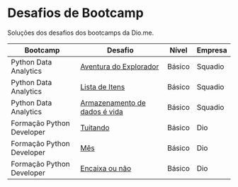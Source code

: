 <h1> Desafios de Bootcamp </h1>

Soluções dos desafios dos bootcamps da Dio.me.

| Bootcamp               | Desafio                       | Nível       |  Empresa         |
|--                      |--                             |--           |--                |                  
| Python Data Analytics  | [Aventura do Explorador](https://github.com/brgillian/desafios_bootcamp_dio/blob/main/python_data_analytics/01-aventura-do-explorador.py)               | Básico      | Squadio          |
| Python Data Analytics  | [Lista de Itens](https://github.com/brgillian/desafios_bootcamp_dio/blob/main/python_data_analytics/02-lista-de-itens.py)                               | Básico      | Squadio          |
| Python Data Analytics  | [Armazenamento de dados é vida](https://github.com/brgillian/desafios_bootcamp_dio/blob/main/python_data_analytics/03-armazenamento-de-dados-e-vida.py) | Básico      | Squadio          |
| Formação Python Developer | [Tuitando](https://github.com/brgillian/desafios_bootcamp_dio/blob/main/formacao-python-developer/01-tuitando.py) | Básico | Dio |
| Formação Python Developer | [Mês](https://github.com/brgillian/desafios_bootcamp_dio/blob/main/formacao-python-developer/02-mes.py)| Básico | Dio|
| Formação Python Developer | [Encaixa ou não](https://github.com/brgillian/desafios_bootcamp_dio/blob/main/formacao-python-developer/03-encaixa-ou-nao.py)|Básico | Dio|